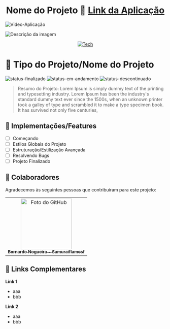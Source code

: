 <div align="center">
  
# Nome do Projeto 📁 <a href="#">Link da Aplicação</a>

</div>

![Video-Aplicação](https://user-images.githubusercontent.com/62897976/185768202-9e2fda79-b014-4d99-a10e-1f0852a981a1.gif)

<img src="./src/Assets/gif.gif" alt="Descrição da imagem">

<div align="center">
  
[![Tech](https://skillicons.dev/icons?i=html,css,js)](https://skillicons.dev)

</div>

# 📄 Tipo do Projeto/Nome do Projeto

![status-finalizado](https://user-images.githubusercontent.com/62897976/185768561-589083e1-f18f-480b-9709-0ca24acf9c6d.svg)
![status-em-andamento](https://user-images.githubusercontent.com/62897976/185768581-1d051a52-2e60-4378-b31d-39028cbfb5c8.svg)
![status-descontinuado](https://user-images.githubusercontent.com/62897976/185768580-1dcbe992-a35c-4f36-8b2b-14d469203d02.svg)

> Resumo do Projeto: Lorem Ipsum is simply dummy text of the printing and typesetting industry. Lorem Ipsum has been the industry's standard dummy text ever since the 1500s, when an unknown printer took a galley of type and scrambled it to make a type specimen book. It has survived not only five centuries,

## 🎯 Implementações/Features

- [ ] Começando
- [ ] Estilos Globais do Projeto
- [ ] Estruturação/Estilização Avançada
- [ ] Resolvendo Bugs
- [ ] Projeto Finalizado

## 🤝 Colaboradores

Agradecemos às seguintes pessoas que contribuíram para este projeto:

<table>
  <tr>
    <td align="center">
      <a href="#">
        <img src="https://avatars.githubusercontent.com/u/62897976?s=400&u=afa8e717adda64a162c125cbbbcdfa187b86348a&v=4" width="160px;" alt="Foto do GitHub"/><br>
          <sub>
          <b>
          Bernardo Nogueira - Samuraiflamesf
          </b>
        </sub>
      </a>
    </td>
  </tr>
</table>

## 📕 Links Complementares

**Link 1**

- aaa
- bbb

**Link 2**

- aaa
- bbb
